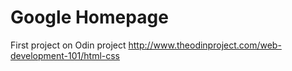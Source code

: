 # Google Homepage

First project on Odin project http://www.theodinproject.com/web-development-101/html-css

